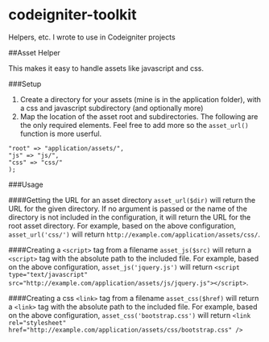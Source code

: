 codeigniter-toolkit
===================

Helpers, etc. I wrote to use in Codeigniter projects

##Asset Helper

This makes it easy to handle assets like javascript and css.

###Setup

1. Create a directory for your assets (mine is in the application folder), with a css and javascript subdirectory (and optionally more)
2. Map the location of the asset root and subdirectories.  The following are the only required elements.  Feel free to add more so the `asset_url()` function is more userful.
```$config["asset_path"] = array(
"root" => "application/assets/",
"js" => "js/",
"css" => "css/"
);
```
 
###Usage

####Getting the URL for an asset directory
`asset_url($dir)` will return the URL for the given directory.  If no argument is passed or the name of the directory is not included in the configuration, it will return the URL for the root asset directory.  For example, based on the above configuration, `asset_url('css/')` will return `http://example.com/application/assets/css/`.

####Creating a `<script>` tag from a filename
`asset_js($src)` will return a `<script>` tag with the absolute path to the included file.  For example, based on the above configuration, `asset_js('jquery.js')` will return `<script type="text/javascript" src="http://example.com/application/assets/js/jquery.js"></script>`.

####Creating a css `<link>` tag from a filename
`asset_css($href)` will return a `<link>` tag with the absolute path to the included file.  For example, based on the above configuration, `asset_css('bootstrap.css')` will return `<link rel="stylesheet" href="http://example.com/application/assets/css/bootstrap.css" />`
